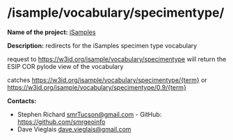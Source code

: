 
# /isample/vocabulary/specimentype/

**Name of the project:** [iSamples](https://isamplesorg.github.io/home/)

**Description:** redirects for the iSamples specimen type vocabulary

request to https://w3id.org/isample/vocabulary/specimentype will return the ESIP COR pylode view of the vocabulary

catches https://w3id.org/isample/vocabulary/specimentype/{term}
or  https://w3id.org/isample/vocabulary/specimentype/0.9/{term}


**Contacts:**
* Stephen Richard <smrTucson@gmail.com> - GitHub: https://github.com/smrgeoinfo
* Dave Vieglais <dave.vieglais@gmail.com>  